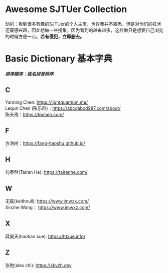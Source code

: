 # Awesome SJTUer Collection
动机：看到很多有趣的SJTUer的个人主页，也许我并不熟悉，但是对他们的技术还蛮感兴趣，因此想做一些搜集。因为看到的越来越多，这样做只是想要自己浏览的时候方便一点。**若有侵犯，立即删去。**
</br>
# Basic Dictionary 基本字典
##### 排序顺序：姓名拼音排序
## C
Yanning Chen: https://lightquantum.me/ </br>
Lequn Chen (陈乐群)：https://abcdabcd987.com/about/ </br>
陈天奇：https://tqchen.com/ </br>
## F
方浩树：https://fang-haoshu.github.io/
## H
何泰然(Tairan He): https://tairanhe.com/
## W
无辄(keithnull): https://www.imwzk.com/ </br>
Xinzhe Wang： https://www.imwxz.com/ 
## X
薛昊天(haotian xue): https://htxue.info/ </br>

## Z

张弛(alex chi): https://skyzh.dev </br>


